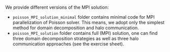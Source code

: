 We provide different versions of the MPI solution:
* `poisson_MPI_solution_minimal` folder contains minimal code for MPI parallelization of Poisson solver. This means, we adopt only the simplest method for domain decomposition and halo communication.
* `poisson_MPI_solution` folder contains full (MPI) solution, one can find three domain decomposition strategies as well as three halo communication approaches (see the exercise sheet).
